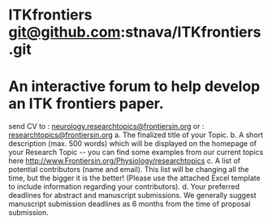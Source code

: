 ITKfrontiers  git@github.com:stnava/ITKfrontiers.git
============
An interactive forum to help develop an ITK frontiers paper.
============
send CV to : neurology.researchtopics@frontiersin.org
or :  researchtopics@frontiersin.org
a.     The finalized title of your Topic.
b.    A short description (max. 500 words) which will be displayed on the homepage of your Research Topic -- you can find some examples from our current topics here http://www.Frontiersin.org/Physiology/researchtopics
c.     A list of potential contributors (name and email). This list will be changing all the time, but the bigger it is the better! (Please use the attached Excel template to include information regarding your contributors).
d.    Your preferred deadlines for abstract and manuscript submissions. We generally suggest manuscript submission deadlines as 6 months from the time of proposal submission.


